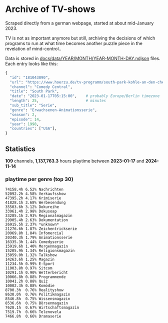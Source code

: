 # Archive of TV-shows

Scraped directly from a german webpage, started at about mid-January 2023.

TV is not as important anymore but still, archiving the decisions of which programs to run at what time
becomes another puzzle piece in the revelation of mind-control.. 

Data is stored in [docs/data/YEAR/MONTH/YEAR-MONTH-DAY.ndjson](docs/data/) files. 
Each entry looks like this:

```python
{
  "id": "181043890", 
  "url": "https://www.hoerzu.de/tv-programm/south-park-kohle-an-den-chefkoch/bid_181043890/", 
  "channel": "Comedy Central", 
  "title": "South Park", 
  "date": "2023-01-17T05:15:00",    # probably Europe/Berlin timezone 
  "length": 25,                     # minutes 
  "sub_title": "Serie", 
  "genre": "Erwachsenen-Animationsserie", 
  "season": 2, 
  "episode": 14, 
  "year": 1998, 
  "countries": ["USA"],
}
```

## Statistics

**109** channels, **1,137,763.3** hours playtime between **2023-01-17** and **2024-11-14**


### playtime per genre (top 30)

    74158.4h 6.52% Nachrichten
    52092.2h 4.58% Verkaufsshow
    47395.2h 4.17% Krimiserie
    41828.1h 3.68% Werbesendung
    35503.6h 3.12% Dokureihe
    33961.4h 2.98% Dokusoap
    33285.1h 2.93% Regionalmagazin
    29905.4h 2.63% Dokumentation
    26915.5h 2.37% *unknown*
    21276.6h 1.87% Zeichentrickserie
    20969.8h 1.84% Infomercial
    20340.3h 1.79% Animationsserie
    16335.3h 1.44% Comedyserie
    15919.6h 1.40% Morgenmagazin
    15205.9h 1.34% Religionsmagazin
    15059.0h 1.32% Talkshow
    14263.6h 1.25% Magazin
    11234.5h 0.99% E-Sport
    11003.8h 0.97% Sitcom
    10291.1h 0.90% Wetterbericht
    10066.8h 0.88% Programmende
    10041.2h 0.88% Quiz
    10002.3h 0.88% Komödie
    8700.3h  0.76% Realityshow
    8630.0h  0.76% Politikmagazin
    8546.8h  0.75% Wissensmagazin
    8536.6h  0.75% Börsenmagazin
    7628.1h  0.67% Wirtschaftsmagazin
    7519.7h  0.66% Telenovela
    7466.8h  0.66% Dramaserie

